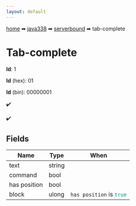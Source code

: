 ```yaml
---
layout: default
---
```


[home](/) ➡ [java338](/protocol/java338) ➡ [serverbound](/protocol/java338/serverbound) ➡ tab-complete

# Tab-complete

**Id**: 1

**Id** (hex): 01

**Id** (bin): 00000001

✔️

✔️

## Fields

Name | Type | When
---|---|:---:
text | string | 
command | bool | 
has position | bool | 
block | ulong | <code>has position</code> is <code><span style="color:#009688">true</span></code>

